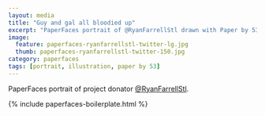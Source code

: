 ```yaml
---
layout: media
title: "Guy and gal all bloodied up"
excerpt: "PaperFaces portrait of @RyanFarrellStl drawn with Paper by 53 on an iPad."
image: 
  feature: paperfaces-ryanfarrellstl-twitter-lg.jpg
  thumb: paperfaces-ryanfarrellstl-twitter-150.jpg
category: paperfaces
tags: [portrait, illustration, paper by 53]
---
```


PaperFaces portrait of project donator [@RyanFarrellStl](http://twitter.com/RyanFarrellStl).

{% include paperfaces-boilerplate.html %}